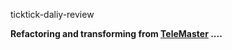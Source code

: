 ticktick-daliy-review

**Refactoring and transforming from [TeleMaster](https://github.com/cold-soda-jay/TeleMaster) ....**
